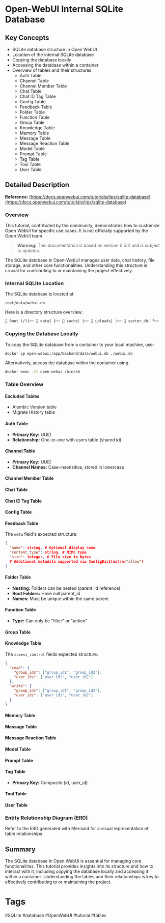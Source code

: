 # Open-WebUI Internal SQLite Database

## Key Concepts
- SQLite database structure in Open WebUI
- Location of the internal SQLite database
- Copying the database locally
- Accessing the database within a container
- Overview of tables and their structures
  - Auth Table
  - Channel Table
  - Channel Member Table
  - Chat Table
  - Chat ID Tag Table
  - Config Table
  - Feedback Table
  - Folder Table
  - Function Table
  - Group Table
  - Knowledge Table
  - Memory Table
  - Message Table
  - Message Reaction Table
  - Model Table
  - Prompt Table
  - Tag Table
  - Tool Table
  - User Table

## Detailed Description

**Reference:** [https://docs.openwebui.com/tutorials/tips/sqlite-database](https://docs.openwebui.com/tutorials/tips/sqlite-database)

### Overview
This tutorial, contributed by the community, demonstrates how to customize Open WebUI for specific use cases. It is not officially supported by the Open WebUI team.

> **Warning:** This documentation is based on version 0.5.11 and is subject to updates.

The SQLite database in Open-WebUI manages user data, chat history, file storage, and other core functionalities. Understanding this structure is crucial for contributing to or maintaining the project effectively.

### Internal SQLite Location
The SQLite database is located at:
```
root/data/webui.db
```

Here is a directory structure overview:

```markdown
📁 Root (/)├── 📁 data│ ├── 📁 cache│ ├── 📁 uploads│ ├── 📁 vector_db│ └── 📄 webui.db├── 📄 dev.sh├── 📁 open_webui├── 📄 requirements.txt├── 📄 start.sh└── 📄 start_windows.bat
```

### Copying the Database Locally
To copy the SQLite database from a container to your local machine, use:
```bash
docker cp open-webui:/app/backend/data/webui.db ./webui.db
```
Alternatively, access the database within the container using:
```bash
docker exec -it open-webui /bin/sh
```

### Table Overview

#### Excluded Tables
- Alembic Version table
- Migrate History table

#### Auth Table
- **Primary Key:** UUID
- **Relationship:** One-to-one with users table (shared id)

#### Channel Table
- **Primary Key:** UUID
- **Channel Names:** Case-insensitive, stored in lowercase

#### Channel Member Table

#### Chat Table

#### Chat ID Tag Table

#### Config Table

#### Feedback Table
The `meta` field's expected structure:
```json
{
  "name": string, # Optional display name
  "content_type": string, # MIME type
  "size": integer, # File size in bytes
  # Additional metadata supported via ConfigDict(extra="allow")
}
```

#### Folder Table
- **Nesting:** Folders can be nested (parent_id reference)
- **Root Folders:** Have null parent_id
- **Names:** Must be unique within the same parent

#### Function Table
- **Type:** Can only be "filter" or "action"

#### Group Table

#### Knowledge Table
The `access_control` fields expected structure:
```json
{
  "read": {
    "group_ids": ["group_id1", "group_id2"],
    "user_ids": ["user_id1", "user_id2"]
  },
  "write": {
    "group_ids": ["group_id1", "group_id2"],
    "user_ids": ["user_id1", "user_id2"]
  }
}
```

#### Memory Table

#### Message Table

#### Message Reaction Table

#### Model Table

#### Prompt Table

#### Tag Table
- **Primary Key:** Composite (id, user_id)

#### Tool Table

#### User Table

### Entity Relationship Diagram (ERD)
Refer to the ERD generated with Mermaid for a visual representation of table relationships.

## Summary
The SQLite database in Open WebUI is essential for managing core functionalities. This tutorial provides insights into its structure and how to interact with it, including copying the database locally and accessing it within a container. Understanding the tables and their relationships is key to effectively contributing to or maintaining the project.

# Tags
#SQLite #database #OpenWebUI #tutorial #tables